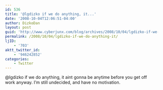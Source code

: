 ```yaml
---
id: 536
title: '@lgdizko if we do anything, it...'
date: '2008-10-04T12:06:51-04:00'
author: DizkoDan
layout: post
guid: 'http://www.cyberjunx.com/blog/archives/2008/10/04/lgdizko-if-we-do-anything-it/'
permalink: /2008/10/04/lgdizko-if-we-do-anything-it/
ljID:
    - '703'
aktt_twitter_id:
    - '946242852'
categories:
    - Twitter
---
```


@lgdizko if we do anything, it aint gonna be anytime before you get off work anyway. I’m still undecided, and have no motivation.